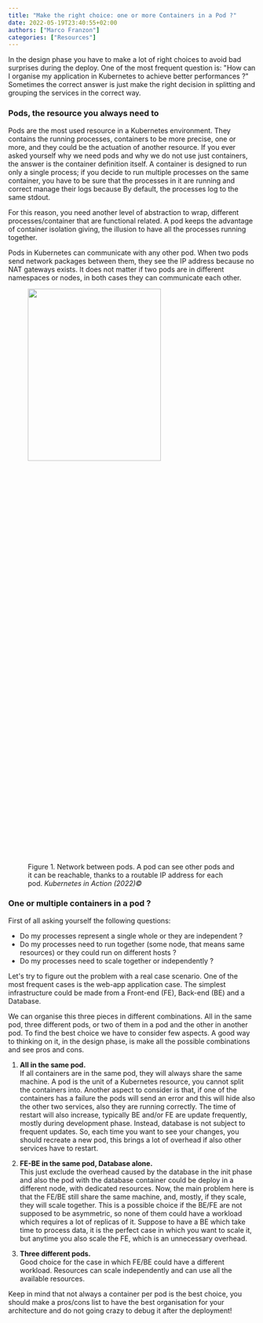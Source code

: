 ```yaml
---
title: "Make the right choice: one or more Containers in a Pod ?"
date: 2022-05-19T23:40:55+02:00
authors: ["Marco Franzon"]
categories: ["Resources"]
---
```

In the design phase you have to make a lot of right choices to avoid bad surprises during the deploy.
One of the most frequent question is: "How can I organise my application in Kubernetes to achieve better performances ?"
Sometimes the correct answer is just make the right decision in splitting and grouping the services in the correct way.

### Pods, the resource you always need to

Pods are the most used resource in a Kubernetes environment. They contains the running processes, containers to be more precise, one or more, and they could be the actuation of another resource.
If you ever asked yourself why we need pods and why we do not use just containers, the answer is the container definition itself.
A container is designed to run only a single process; if you decide to run multiple processes on the same container, you have to be sure that the processes in it are running and correct manage their logs because By default, the processes log to the same stdout.

For this reason, you need another level of abstraction to wrap, different processes/container that are functional related. A pod keeps the advantage of container isolation giving, the illusion to have all the processes running together.

Pods in Kubernetes can communicate with any other pod. When two pods send network packages between them, they see the IP address because no NAT gateways exists.
It does not matter if two pods are in different namespaces or nodes, in both cases they can communicate each other.

<p align="center">
  <figure>
  <img src="/pods.png" width="80%" height="30%">
  <figcaption>Figure 1. Network between pods. A pod can see other pods and it can be reachable, thanks to a routable IP address for each pod. <i>Kubernetes in Action (2022)©</i></figcaption>
  </figure>
</p>

### One or multiple containers in a pod ?

First of all asking yourself the following questions:
- Do my processes represent a single whole or they are independent ?
- Do my processes need to run together (some node, that means same resources) or they could run on different hosts ?
- Do my processes need to scale together or independently ?

Let's try to figure out the problem with a real case scenario. One of the most frequent cases is the web-app application case. The simplest infrastructure could be made from a Front-end (FE), Back-end (BE) and a Database.

We can organise this three pieces in different combinations. All in the same pod, three different pods, or two of them in a pod and the other in another pod.
To find the best choice we have to consider few aspects. A good way to thinking on it, in the design phase, is make all the possible combinations and see pros and cons.

1. **All in the same pod.**\
If all containers are in the same pod, they will always share the same machine. A pod is the unit of a Kubernetes resource, you cannot split the containers into. Another aspect to consider is that, if one of the containers has a failure the pods will send an error and this will hide also the other two services, also they are running correctly.
The time of restart will also increase, typically BE and/or FE are update frequently, mostly during development phase. Instead, database is not subject to frequent updates. So, each time you want to see your changes, you should recreate a new pod, this brings a lot of overhead if also other services have to restart.

2. **FE-BE in the same pod, Database alone.**\
This just exclude the overhead caused by the database in the init phase and also the pod with the database container could be deploy in a different node, with dedicated resources.
Now, the main problem here is that the FE/BE still share the same machine, and, mostly, if they scale, they will scale together.
This is a possible choice if the BE/FE are not supposed to be asymmetric, so none of them could have a workload which requires a lot of replicas of it.
Suppose to have a BE which take time to process data, it is the perfect case in which you want to scale it, but anytime you also scale the FE, which is an unnecessary overhead.


3. **Three different pods.**\
Good choice for the case in which FE/BE could have a different workload. Resources can scale independently and can use all the available resources.

Keep in mind that not always a container per pod is the best choice, you should make a pros/cons list to have the best organisation for your architecture and do not going crazy to debug it after the deployment!
